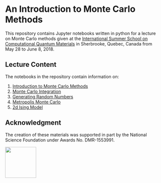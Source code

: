 # An Introduction to Monte Carlo Methods

This repository contains Jupyter notebooks written in python for a lecture on Monte Carlo methods given at the [International Summer School on Computational Quantum Materials](https://pitp.phas.ubc.ca/confs/sherbrooke2018/index.html) in Sherbrooke, Quebec, Canada from May 28 to June 8, 2018.

## Lecture Content
The notebooks in the repository contain information on:

1. [Introduction to Monte Carlo Methods](https://github.com/agdelma/IntroMonteCarlo/blob/master/introduction_monte_carlo.ipynb)
2. [Monte Carlo Integration](https://github.com/agdelma/IntroMonteCarlo/blob/master/Monte_Carlo_integration.ipynb)
3. [Generating Random Numbers](https://github.com/agdelma/IntroMonteCarlo/blob/master/random_sampling.ipynb)
4. [Metropolis Monte Carlo](https://github.com/agdelma/IntroMonteCarlo/blob/master/Metropolis_Monte_Carlo.ipynb) 
5. [2d Ising Model](https://github.com/agdelma/IntroMonteCarlo/blob/master/2d_Ising_model_Monte_Carlo.ipynb)

## Acknowledgment
The creation of these materials was supported in part by the National Science Foundation under Awards No. DMR-1553991.

[<img width="100px" src="https://www.nsf.gov/images/logos/NSF_4-Color_bitmap_Logo.png">](http://www.nsf.gov/awardsearch/showAward?AWD_ID=1553991)

